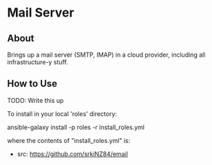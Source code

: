 # Mail Server

## About

Brings up a mail server (SMTP, IMAP) in a cloud provider, including all infrastructure-y stuff.

## How to Use

TODO: Write this up

To install in your local 'roles' directory:

  ansible-galaxy install -p roles -r install_roles.yml

where the contents of "install_roles.yml" is:

 - src: https://github.com/srkiNZ84/email
